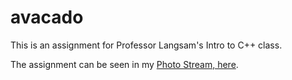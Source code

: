 avacado
=======

This is an assignment for Professor Langsam's Intro to C++ class.

The assignment can be seen in my [Photo Stream, here](https://www.icloud.com/photostream/#A15qXGF1EyaeD). 

